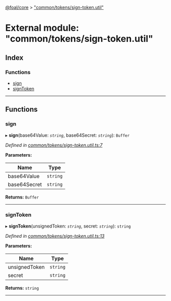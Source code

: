 [@foal/core](../README.md) > ["common/tokens/sign-token.util"](../modules/_common_tokens_sign_token_util_.md)

# External module: "common/tokens/sign-token.util"

## Index

### Functions

* [sign](_common_tokens_sign_token_util_.md#sign)
* [signToken](_common_tokens_sign_token_util_.md#signtoken)

---

## Functions

<a id="sign"></a>

###  sign

▸ **sign**(base64Value: *`string`*, base64Secret: *`string`*): `Buffer`

*Defined in [common/tokens/sign-token.util.ts:7](https://github.com/FoalTS/foal/blob/07f00115/packages/core/src/common/tokens/sign-token.util.ts#L7)*

**Parameters:**

| Name | Type |
| ------ | ------ |
| base64Value | `string` |
| base64Secret | `string` |

**Returns:** `Buffer`

___
<a id="signtoken"></a>

###  signToken

▸ **signToken**(unsignedToken: *`string`*, secret: *`string`*): `string`

*Defined in [common/tokens/sign-token.util.ts:13](https://github.com/FoalTS/foal/blob/07f00115/packages/core/src/common/tokens/sign-token.util.ts#L13)*

**Parameters:**

| Name | Type |
| ------ | ------ |
| unsignedToken | `string` |
| secret | `string` |

**Returns:** `string`

___

